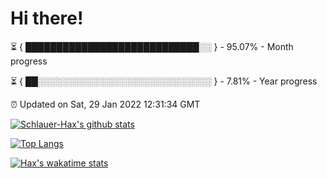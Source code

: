 # Hi there!

⏳ { ████████████████████████████░░ } - 95.07% - Month progress

⏳ { ██░░░░░░░░░░░░░░░░░░░░░░░░░░░░ } - 7.81% - Year progress

⏰ Updated on Sat, 29 Jan 2022 12:31:34 GMT


[![Schlauer-Hax's github stats](https://github-readme-stats.vercel.app/api?username=Schlauer-Hax&show_icons=true&theme=dark&count_private=true)](https://github.com/Schlauer-Hax)


[![Top Langs](https://github-readme-stats.vercel.app/api/top-langs/?username=Schlauer-Hax&layout=compact&theme=dark)](https://github.com/Schlauer-Hax?tab=repositories)


[![Hax's wakatime stats](https://github-readme-stats.vercel.app/api/wakatime?username=Hax&theme=dark)](https://wakatime.com/@Hax)

